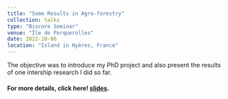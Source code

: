 ```yaml
---
title: "Some Results in Agro-forestry"
collection: talks
type: "Biocore Seminar"
venue: "Île de Porquerolles"
date: 2022-10-06
location: "Island in Hyères, France"
---
```

The objective was to introduce my PhD project and also present the results of one intership research I did so far.
#### For more details, click here! [slides](../../files/porquerolles_seminar_october_2022.pdf).
